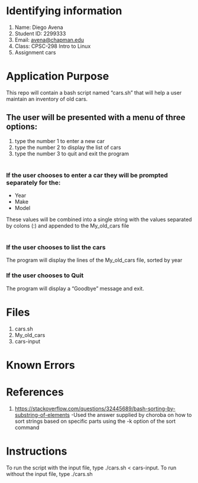 # Identifying information

1. Name: Diego Avena
2. Student ID: 2299333
3. Email: avena@chapman.edu
4. Class: CPSC-298 Intro to Linux 
5. Assignment cars

# Application Purpose

This repo will contain a bash script named “cars.sh” that will help a user maintain an inventory of old cars.  
   
## The user will be presented with a menu of three options:

1. type the number 1 to enter a new car
2. type the number 2 to display the list of cars
3. type the number 3 to quit and exit the program   
 
### If the user chooses to enter a car they will be prompted separately for the: 

- Year  
- Make 
- Model  

These values will be combined into a single string with the values separated by colons (:) and appended to the My_old_cars file  
 
### If the user chooses to list the cars   
The program will display the lines of the My_old_cars file, sorted by year

### If the user chooses to Quit  
The program will display a “Goodbye” message and exit.

# Files
1. cars.sh
2. My_old_cars
3. cars-input

# Known Errors

# References
1. https://stackoverflow.com/questions/32445689/bash-sorting-by-substring-of-elements
   -Used the answer supplied by choroba on how to sort strings based on specific parts
   using the -k option of the sort command

# Instructions
To run the script with the input file, type ./cars.sh < cars-input. To run without the input file, type ./cars.sh
